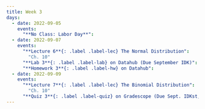 ```yaml
---
title: Week 3
days:
  - date: 2022-09-05
    events:
      "**No Class: Labor Day**":
  - date: 2022-09-07
    events:
      "**Lecture 6**{: .label .label-lec} The Normal Distribution": 
        "Ch. 10"
      "**Lab 3**{: .label .label-lab} on Datahub (Due September IDK)":
      "**Homework 3**{: .label .label-hw} on Datahub":
  - date: 2022-09-09
    events:
      "**Lecture 7**{: .label .label-lec} The Binomial Distribution":
        "Ch. 10"
      "**Quiz 3**{: .label .label-quiz} on Gradescope (Due Sept. IDKst, 12:00 PM PST)":
---
```


